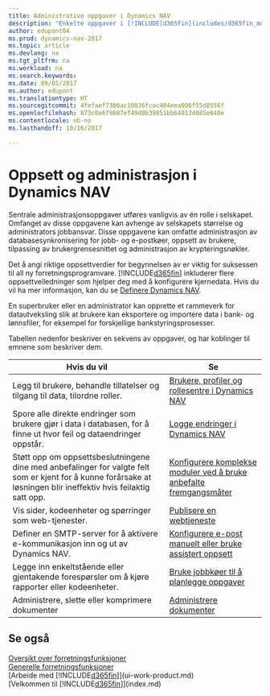 ```yaml
---
title: Administrative oppgaver i Dynamics NAV
description: "Enkelte oppgaver i [!INCLUDE[d365fin](includes/d365fin_md.MD)] krever sentral administrasjon og oppsett. Se hva de er, og finn ut hva som må gjøres."
author: edupont04
ms.prod: dynamics-nav-2017
ms.topic: article
ms.devlang: na
ms.tgt_pltfrm: na
ms.workload: na
ms.search.keywords: 
ms.date: 09/01/2017
ms.author: edupont
ms.translationtype: HT
ms.sourcegitcommit: 4fefaef7380ac10836fcac404eea006f55d8556f
ms.openlocfilehash: 873c8e6f9887ef49d8639851bb64013d985e640e
ms.contentlocale: nb-no
ms.lasthandoff: 10/16/2017

---
```

# <a name="setup-and-administration-in-dynamics-nav"></a>Oppsett og administrasjon i Dynamics NAV
Sentrale administrasjonsoppgaver utføres vanligvis av én rolle i selskapet. Omfanget av disse oppgavene kan avhenge av selskapets størrelse og administrators jobbansvar. Disse oppgavene kan omfatte administrasjon av databasesynkronisering for jobb- og e-postkøer, oppsett av brukere, tilpassing av brukergrensesnittet og administrasjon av krypteringsnøkler.  

Det å angi riktige oppsettverdier for begynnelsen av er viktig for suksessen til all ny forretningsprogramvare. [!INCLUDE[d365fin](includes/d365fin_md.md)] inkluderer flere oppsettveiledninger som hjelper deg med å konfigurere kjernedata. Hvis du vil ha mer informasjon, kan du se [Definere Dynamics NAV](setup.md).

<!--Whether you use [!INCLUDE[rim](../../includes/rim_md.md)] to implement setup values or you manually enter them in the new company, you can support your setup decisions with some general recommendations for selected setup fields that are known to potentially cause the solution to be inefficient if defined incorrectly.-->  

En superbruker eller en administrator kan opprette et rammeverk for datautveksling slik at brukere kan eksportere og importere data i bank- og lønnsfiler, for eksempel for forskjellige bankstyringsprosesser.  

Tabellen nedenfor beskriver en sekvens av oppgaver, og har koblinger til emnene som beskriver dem.   

|**Hvis du vil**|**Se**|  
|------------|-------------|  
|Legg til brukere, behandle tillatelser og tilgang til data, tilordne roller.|[Brukere, profiler og rollesentre i Dynamics NAV](admin-users-profiles-roles.md)|  
|Spore alle direkte endringer som brukere gjør i data i databasen, for å finne ut hvor feil og dataendringer oppstår.|[Logge endringer i Dynamics NAV](across-log-changes.md)|  
|Støtt opp om oppsettsbeslutningene dine med anbefalinger for valgte felt som er kjent for å kunne forårsake at løsningen blir ineffektiv hvis feilaktig satt opp.|[Konfigurere komplekse moduler ved å bruke anbefalte fremgangsmåter](set-up-complex-application-areas-using-best-practices.md)|  
|Vis sider, kodeenheter og spørringer som web-tjenester.|[Publisere en webtjeneste](across-how-publish-web-service.md)|  
|Definer en SMTP-server for å aktivere e-kommunikasjon inn og ut av Dynamics NAV.| [Konfigurere e-post manuelt eller bruke assistert oppsett](madeira-how-setup-email.md)|  
|Legge inn enkeltstående eller gjentakende forespørsler om å kjøre rapporter eller kodeenheter.|[Bruke jobbkøer til å planlegge oppgaver](admin-job-queues-schedule-tasks.md)|  
|Administrere, slette eller komprimere dokumenter|[Administrere dokumenter](admin-manage-documents.md)|  

## <a name="see-also"></a>Se også
[Oversikt over forretningsfunksjoner](madeira-business-functionality.md)  
[Generelle forretningsfunksjoner](ui-across-business-areas.md)  
[Arbeide med [!INCLUDE[d365fin](includes/d365fin_md.md)]](ui-work-product.md)  
[Velkommen til [!INCLUDE[d365fin](includes/d365fin_md.md)]](index.md)  

